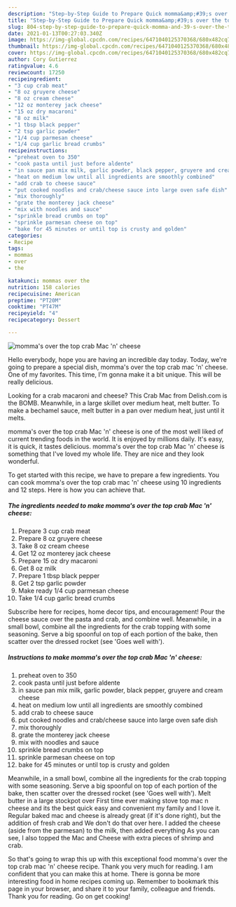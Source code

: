 ```yaml
---
description: "Step-by-Step Guide to Prepare Quick momma&amp;#39;s over the top crab Mac &amp;#39;n&amp;#39; cheese"
title: "Step-by-Step Guide to Prepare Quick momma&amp;#39;s over the top crab Mac &amp;#39;n&amp;#39; cheese"
slug: 804-step-by-step-guide-to-prepare-quick-momma-and-39-s-over-the-top-crab-mac-and-39-n-and-39-cheese
date: 2021-01-13T00:27:03.340Z
image: https://img-global.cpcdn.com/recipes/6471040125370368/680x482cq70/mommas-over-the-top-crab-mac-n-cheese-recipe-main-photo.jpg
thumbnail: https://img-global.cpcdn.com/recipes/6471040125370368/680x482cq70/mommas-over-the-top-crab-mac-n-cheese-recipe-main-photo.jpg
cover: https://img-global.cpcdn.com/recipes/6471040125370368/680x482cq70/mommas-over-the-top-crab-mac-n-cheese-recipe-main-photo.jpg
author: Cory Gutierrez
ratingvalue: 4.6
reviewcount: 17250
recipeingredient:
- "3 cup crab meat"
- "8 oz gruyere cheese"
- "8 oz cream cheese"
- "12 oz monterey jack cheese"
- "15 oz dry macaroni"
- "8 oz milk"
- "1 tbsp black pepper"
- "2 tsp garlic powder"
- "1/4 cup parmesan cheese"
- "1/4 cup garlic bread crumbs"
recipeinstructions:
- "preheat oven to 350"
- "cook pasta until just before aldente"
- "in sauce pan mix milk, garlic powder, black pepper, gruyere and cream cheese"
- "heat on medium low until all ingredients are smoothly combined"
- "add crab to cheese sauce"
- "put cooked noodles and crab/cheese sauce into large oven safe dish"
- "mix thoroughly"
- "grate the monterey jack cheese"
- "mix with noodles and sauce"
- "sprinkle bread crumbs on top"
- "sprinkle parmesan cheese on top"
- "bake for 45 minutes or until top is crusty and golden"
categories:
- Recipe
tags:
- mommas
- over
- the

katakunci: mommas over the 
nutrition: 158 calories
recipecuisine: American
preptime: "PT20M"
cooktime: "PT47M"
recipeyield: "4"
recipecategory: Dessert

---
```



![momma&#39;s over the top crab Mac &#39;n&#39; cheese](https://img-global.cpcdn.com/recipes/6471040125370368/680x482cq70/mommas-over-the-top-crab-mac-n-cheese-recipe-main-photo.jpg)

Hello everybody, hope you are having an incredible day today. Today, we're going to prepare a special dish, momma&#39;s over the top crab mac &#39;n&#39; cheese. One of my favorites. This time, I'm gonna make it a bit unique. This will be really delicious.

Looking for a crab macaroni and cheese? This Crab Mac from Delish.com is the BOMB. Meanwhile, in a large skillet over medium heat, melt butter. To make a bechamel sauce, melt butter in a pan over medium heat, just until it melts.

momma&#39;s over the top crab Mac &#39;n&#39; cheese is one of the most well liked of current trending foods in the world. It is enjoyed by millions daily. It's easy, it is quick, it tastes delicious. momma&#39;s over the top crab Mac &#39;n&#39; cheese is something that I've loved my whole life. They are nice and they look wonderful.


To get started with this recipe, we have to prepare a few ingredients. You can cook momma&#39;s over the top crab mac &#39;n&#39; cheese using 10 ingredients and 12 steps. Here is how you can achieve that.

<!--inarticleads1-->

##### The ingredients needed to make momma&#39;s over the top crab Mac &#39;n&#39; cheese:

1. Prepare 3 cup crab meat
1. Prepare 8 oz gruyere cheese
1. Take 8 oz cream cheese
1. Get 12 oz monterey jack cheese
1. Prepare 15 oz dry macaroni
1. Get 8 oz milk
1. Prepare 1 tbsp black pepper
1. Get 2 tsp garlic powder
1. Make ready 1/4 cup parmesan cheese
1. Take 1/4 cup garlic bread crumbs


Subscribe here for recipes, home decor tips, and encouragement! Pour the cheese sauce over the pasta and crab, and combine well. Meanwhile, in a small bowl, combine all the ingredients for the crab topping with some seasoning. Serve a big spoonful on top of each portion of the bake, then scatter over the dressed rocket (see &#39;Goes well with&#39;). 

<!--inarticleads2-->

##### Instructions to make momma&#39;s over the top crab Mac &#39;n&#39; cheese:

1. preheat oven to 350
1. cook pasta until just before aldente
1. in sauce pan mix milk, garlic powder, black pepper, gruyere and cream cheese
1. heat on medium low until all ingredients are smoothly combined
1. add crab to cheese sauce
1. put cooked noodles and crab/cheese sauce into large oven safe dish
1. mix thoroughly
1. grate the monterey jack cheese
1. mix with noodles and sauce
1. sprinkle bread crumbs on top
1. sprinkle parmesan cheese on top
1. bake for 45 minutes or until top is crusty and golden


Meanwhile, in a small bowl, combine all the ingredients for the crab topping with some seasoning. Serve a big spoonful on top of each portion of the bake, then scatter over the dressed rocket (see &#39;Goes well with&#39;). Melt butter in a large stockpot over First time ever making stove top mac n cheese and its the best quick easy and convenient my family and I love it. Regular baked mac and cheese is already great (if it&#39;s done right), but the addition of fresh crab and We don&#39;t do that over here. I added the cheese (aside from the parmesan) to the milk, then added everything As you can see, I also topped the Mac and Cheese with extra pieces of shrimp and crab. 

So that's going to wrap this up with this exceptional food momma&#39;s over the top crab mac &#39;n&#39; cheese recipe. Thank you very much for reading. I am confident that you can make this at home. There is gonna be more interesting food in home recipes coming up. Remember to bookmark this page in your browser, and share it to your family, colleague and friends. Thank you for reading. Go on get cooking!
